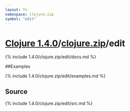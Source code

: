 ```yaml
---
layout: fn
namespace: clojure.zip
symbol: "edit"
---
```


# [Clojure 1.4.0](../../)/[clojure.zip](../)/edit

{% include 1.4.0/clojure.zip/edit/docs.md %}

##Examples

{% include 1.4.0/clojure.zip/edit/examples.md %}
## Source
{% include 1.4.0/clojure.zip/edit/src.md %}

